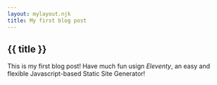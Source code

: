 ```yaml
---
layout: mylayout.njk
title: My first blog post 
---
```



## {{ title }}

This is my first blog post! Have much fun usign _Eleventy_, an easy and flexible Javascript-based Static Site Generator!

